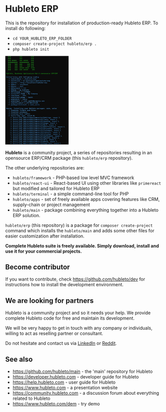 # Hubleto ERP

This is the repository for installation of production-ready Hubleto ERP. To install do following:

  * `cd YOUR_HUBLETO_ERP_FOLDER`
  * `composer create-project hubleto/erp .`
  * `php hubleto init`

<img src="docs/images/01.jpg" width="200px"></img>

**Hubleto** is a community project, a series of repositories resulting in an opensource ERP/CRM package (this `hubleto/erp` repository).

The other underlying repositories are:

  * `hubleto/framework` - PHP-based low level MVC framework
  * `hubleto/react-ui` - React-based UI using other libraries like `primereact` but modified and tailored for Hubleto ERP
  * `hubleto/terminal` - a simple command-line tool for PHP
  * `hubleto/apps` - set of freely available apps covering features like CRM, supply-chain or project management
  * `hubleto/main` - package combining everything together into a Hubleto ERP solution.

`hubleto/erp` (this repository) is a package for `composer create-project` command which installs the `hubleto/main` and adds some other files for easier customization after installation.

**Complete Hubleto suite is freely available. Simply download, install and use it for your commercial projects.**

## Become contributor

If you want to contribute, check https://github.com/hubleto/dev for instructions how to install the development environment.

## We are looking for partners

Hubleto is a community project and so it needs your help. We provide complete Hubleto code for free and maintain its development.

We will be very happy to get in touch with any company or individuals, willing to act as reselling partner or consultant.

Do not hesitate and contact us via [LinkedIn](https://www.linkedin.com/company/106117849/admin/dashboard/) or [Reddit](https://www.reddit.com/r/hubleto/).

## See also

  * https://github.com/hubleto/main - the 'main' repository for Hubleto
  * https://developer.hubleto.com - developer guide for Hubleto
  * https://help.hubleto.com - user guide for Hubleto
  * https://www.hubleto.com - a presentation website
  * https://community.hubleto.com - a discussion forum about everything related to Hubleto
  * https://www.hubleto.com/dem - try demo